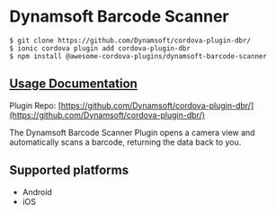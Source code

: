 # Dynamsoft Barcode Scanner

```
$ git clone https://github.com/Dynamsoft/cordova-plugin-dbr/
$ ionic cordova plugin add cordova-plugin-dbr
$ npm install @awesome-cordova-plugins/dynamsoft-barcode-scanner
```

## [Usage Documentation](https://danielsogl.gitbook.io/awesome-cordova-plugins/plugins/dynamsoft-barcode-scanner/)

Plugin Repo: [https://github.com/Dynamsoft/cordova-plugin-dbr/](https://github.com/Dynamsoft/cordova-plugin-dbr/)

The Dynamsoft Barcode Scanner Plugin opens a camera view and automatically scans a barcode, returning the data back to you.

## Supported platforms

- Android
- iOS
  


